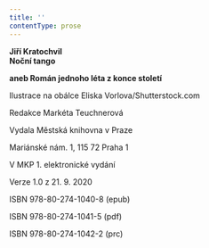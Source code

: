 ```yaml
---
title: ''
contentType: prose
---
```


**Jiří Kratochvil  
Noční tango**

**aneb Román jednoho léta z konce století**

  

Ilustrace na obálce Eliska Vorlova/Shutterstock.com

Redakce Markéta Teuchnerová

  

Vydala Městská knihovna v Praze

Mariánské nám. 1, 115 72 Praha 1

  

V MKP 1. elektronické vydání

Verze 1.0 z 21. 9. 2020

  

ISBN 978-80-274-1040-8 (epub)

ISBN 978-80-274-1041-5 (pdf)

ISBN 978-80-274-1042-2 (prc)
